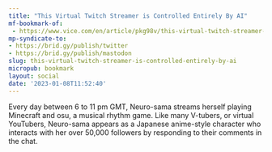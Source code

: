```yaml
---
title: "This Virtual Twitch Streamer is Controlled Entirely By AI"
mf-bookmark-of:
 - https://www.vice.com/en/article/pkg98v/this-virtual-twitch-streamer-is-controlled-entirely-by-ai
mp-syndicate-to:
- https://brid.gy/publish/twitter
- https://brid.gy/publish/mastodon
slug: this-virtual-twitch-streamer-is-controlled-entirely-by-ai
micropub: bookmark
layout: social
date: '2023-01-08T11:52:40'
---
```

Every day between 6 to 11 pm GMT, Neuro-sama streams herself playing Minecraft and osu, a musical rhythm game. Like many V-tubers, or virtual YouTubers, Neuro-sama appears as a Japanese anime-style character who interacts with her over 50,000 followers by responding to their comments in the chat. 

